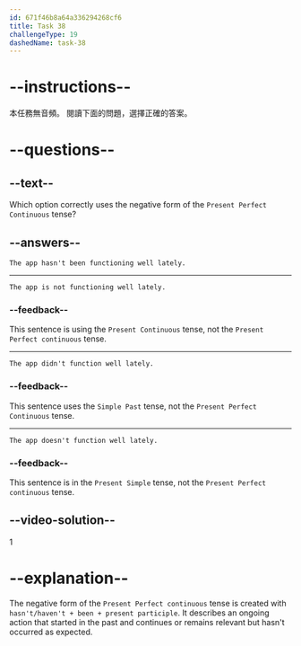 ```yaml
---
id: 671f46b8a64a336294268cf6
title: Task 38
challengeType: 19
dashedName: task-38
---
```


# --instructions--

本任務無音頻。 閱讀下面的問題，選擇正確的答案。

# --questions--

## --text--

Which option correctly uses the negative form of the `Present Perfect Continuous` tense?

## --answers--

`The app hasn't been functioning well lately.`

---

`The app is not functioning well lately.`

### --feedback--

This sentence is using the `Present Continuous` tense, not the `Present Perfect continuous` tense.

---

`The app didn't function well lately.`

### --feedback--

This sentence uses the `Simple Past` tense, not the `Present Perfect Continuous` tense.

---

`The app doesn't function well lately.`

### --feedback--

This sentence is in the `Present Simple` tense, not the `Present Perfect continuous` tense.

## --video-solution--

1

# --explanation--

The negative form of the `Present Perfect continuous` tense is created with `hasn't/haven't + been + present participle`. It describes an ongoing action that started in the past and continues or remains relevant but hasn't occurred as expected. 
